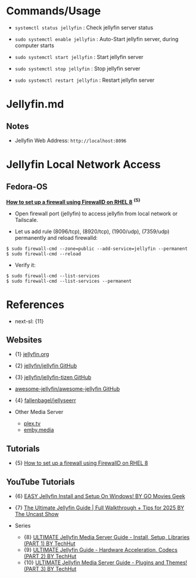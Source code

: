 # Commands/Usage

* `systemctl status jellyfin` : Check jellyfin server status

* `sudo systemctl enable jellyfin` : Auto-Start jellyfin server, during computer starts

* `sudo systemctl start jellyfin` : Start jellyfin server

* `sudo systemctl stop jellyfin` : Stop jellyfin server

* `sudo systemctl restart jellyfin` : Restart jellyfin server

# Jellyfin.md

## Notes

* Jellyfin Web Address: `http://localhost:8096`

# Jellyfin Local Network Access

## Fedora-OS

**[How to set up a firewall using FirewallD on RHEL 8](https://www.cyberciti.biz/faq/configure-set-up-a-firewall-using-firewalld-on-rhel-8/) <sup>{5}</sup>**

* Open firewall port (jellyfin) to access jellyfin from local network or Tailscale.

* Let us add rule (8096/tcp), (8920/tcp), (1900/udp), (7359/udp) permanently and reload firewalld:
```
$ sudo firewall-cmd --zone=public --add-service=jellyfin --permanent
$ sudo firewall-cmd --reload
```

* Verify it:
```
$ sudo firewall-cmd --list-services
$ sudo firewall-cmd --list-services --permanent
```

# References

* next-sl: {11}

## Websites

* {1} [jellyfin.org](https://jellyfin.org/)
* {2} [jellyfin/jellyfin GitHub](https://github.com/jellyfin/jellyfin)
* {3} [jellyfin/jellyfin-tizen GitHub](https://github.com/jellyfin/jellyfin-tizen)

* [awesome-jellyfin/awesome-jellyfin GitHub](https://github.com/awesome-jellyfin/awesome-jellyfin)
* {4} [fallenbagel/jellyseerr](https://github.com/Fallenbagel/jellyseerr)

* Other Media Server
  * [plex.tv](https://www.plex.tv/)
  * [emby.media](https://emby.media/)

## Tutorials

* {5} [How to set up a firewall using FirewallD on RHEL 8](https://www.cyberciti.biz/faq/configure-set-up-a-firewall-using-firewalld-on-rhel-8/)

## YouTube Tutorials

* {6} [EASY Jellyfin Install and Setup On Windows! BY GO Movies Geek](https://www.youtube.com/watch?v=caz_Fv7fUPc)
* {7} [The Ultimate Jellyfin Guide | Full Walkthrough + Tips for 2025 BY The Uncast Show](https://www.youtube.com/watch?v=F8k_nvatKZE)

* Series
  * {8} [ULTIMATE Jellyfin Media Server Guide - Install, Setup, Libraries (PART 1) BY TechHut](https://www.youtube.com/watch?v=eJvQKLVrmU8)
  * {9} [ULTIMATE Jellyfin Guide - Hardware Acceleration, Codecs (PART 2) BY TechHut](https://www.youtube.com/watch?v=aY732cSkopU)
  * {10} [ULTIMATE Jellyfin Media Server Guide - Plugins and Themes! (PART 3) BY TechHut](https://www.youtube.com/watch?v=DivZcyoY6bs)
